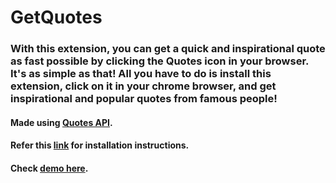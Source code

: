 # GetQuotes

### With this extension, you can get a quick and inspirational quote as fast possible by clicking the Quotes icon in your browser. It's as simple as that! All you have to do is install this extension, click on it in your chrome browser, and get inspirational and popular quotes from famous people!

#### Made using <a href="https://talaikis.com/api/quotes/">Quotes API</a>.

#### Refer this <a href="https://www.cnet.com/how-to/how-to-install-chrome-extensions-manually/">link</a> for installation instructions.

#### Check <a href="https://vinitshahdeo.github.io/GetQuotes/">demo here</a>.
